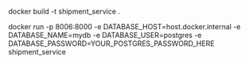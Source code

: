  docker build -t shipment_service .
 
docker run -p 8006:8000 -e DATABASE_HOST=host.docker.internal -e DATABASE_NAME=mydb -e DATABASE_USER=postgres -e DATABASE_PASSWORD=YOUR_POSTGRES_PASSWORD_HERE shipment_service